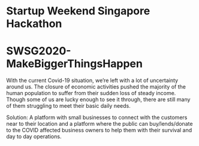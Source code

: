 # Startup Weekend Singapore Hackathon
# SWSG2020-MakeBiggerThingsHappen

With the current Covid-19 situation, we’re left with a lot of uncertainty around us. The closure of economic activities pushed the majority of the human population to suffer from their sudden loss of steady income. Though some of us are lucky enough to see it through, there are still many of them struggling to meet their basic daily needs. 

Solution:
A platform with small businesses to connect with the customers near to their location and a platform where the public can buy/lends/donate to the COVID affected business owners to help them with their survival and day to day operations.
